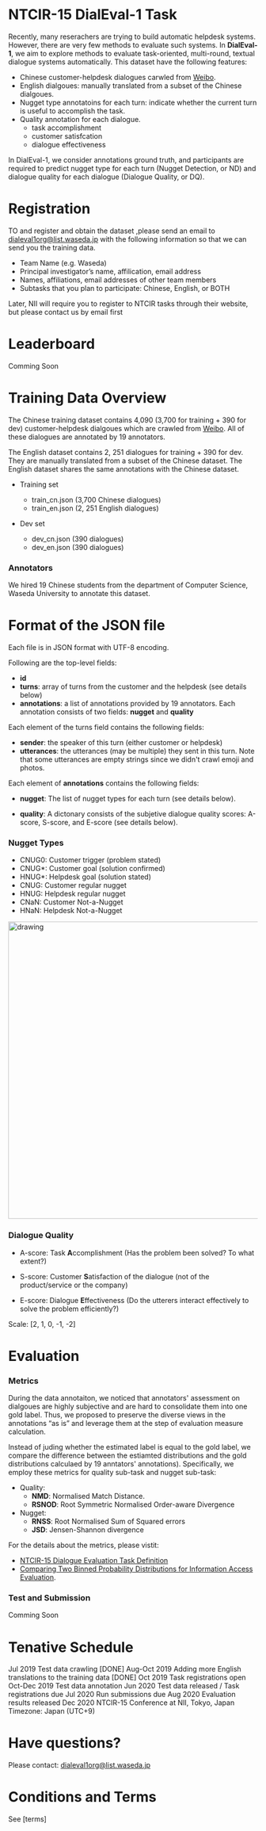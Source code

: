 # NTCIR-15 DialEval-1 Task


Recently, many reserachers are trying to build automatic helpdesk systems. However, there are very few methods to evaluate such systems. In **DialEval-1**, we aim to explore methods to evaluate task-oriented, multi-round, textual dialogue systems automatically. This dataset have the following features:

- Chinese customer-helpdesk dialogues carwled from [Weibo](weibo.com).
- English dialgoues: manually translated from a subset of the Chinese dialgoues.
- Nugget type annotatoins for each turn: indicate whether the current turn is useful to accomplish the task.
- Quality annotation for each dialogue. 
  - task accomplishment
  - customer satisfcation
  - dialogue effectiveness 

In DialEval-1, we consider annotations ground truth, and participants are required to predict nugget type for each turn (Nugget Detection, or ND) and dialogue quality for each dialogue (Dialogue Quality, or DQ).


# Registration 

TO and register and obtain the dataset ,please send an email to dialeval1org@list.waseda.jp  with the following information so that we can send you the training data.
- Team Name (e.g. Waseda)
- Principal investigator’s name, affilication, email address
- Names, affiliations, email addresses of other team members
- Subtasks that you plan to participate: Chinese, English, or BOTH

Later, NII will require you to register to NTCIR tasks through their website, but please contact us by email first



# Leaderboard

Comming Soon



# Training Data Overview

The Chinese training dataset contains 4,090 (3,700 for training + 390 for dev)  customer-helpdesk dialgoues which are crawled from [Weibo](weibo.com). All of these dialogues are annotated by 19 annotators.

The English dataset contains 2, 251 dialogues for training + 390 for dev. They  are manually translated from a subset of the Chinese dataset. The English dataset shares the same annotations with the Chinese dataset.

- Training set
  -  train_cn.json (3,700 Chinese dialogues)
  -  train_en.json (2, 251 English dialogues)

- Dev set
  - dev_cn.json (390 dialogues)
  - dev_en.json (390 dialogues)


### Annotators

We hired 19  Chinese students from the department of Computer Science, Waseda University to annotate this dataset.

# Format of the JSON file

Each file is in JSON format with UTF-8 encoding. 

Following are the top-level fields:

- **id**
- **turns**: array of turns from the customer and the helpdesk (see details below)
- **annotations**: a list of annotations provided by 19 annotators. Each annotation consists of two fields: **nugget** and **quality**

Each element of the turns field contains the following fields:

- **sender**: the speaker of this turn (either customer or helpdesk)
- **utterances**: the utterances (may be multiple) they sent in this turn. Note that some utterances are empty strings since we didn't crawl emoji and photos.

Each element of **annotations** contains the following fields:

- **nugget**: The list of nugget types for each turn (see details below).

- **quality**: A dictonary consists of the subjetive dialogue quality scores: A-score, S-score, and E-score (see details below).


### Nugget Types

- CNUG0: Customer trigger (problem stated)
- CNUG*: Customer goal (solution confirmed)
- HNUG*: Helpdesk goal (solution stated)
- CNUG: Customer regular nugget
- HNUG: Helpdesk regular nugget
- CNaN: Customer Not-a-Nugget
- HNaN: Helpdesk Not-a-Nugget

<img src="img/nugget_example.png" alt="drawing" style="width:600px;"/>



### Dialogue Quality

- A-score: Task **A**ccomplishment (Has the problem been solved? To what extent?) 

- S-score: Customer **S**atisfaction of the dialogue (not of the product/service or the company) 

- E-score: Dialogue **E**ffectiveness (Do the utterers interact effectively to solve the problem efficiently?) 

Scale: [2, 1, 0, -1, -2]




# Evaluation

### Metrics

During the data annotaiton, we noticed that annotators' assessment on dialgoues are highly subjective and are hard to consolidate them into one gold label. Thus, we proposed to preserve the diverse views in the annotations “as is” and leverage them at the step of evaluation measure calculation.

Instead of juding whether the estimated label is equal to the gold label, we compare the difference between the estiamted distributions and the gold distributions calculaed by 19 anntators' annotations). Specifically, we employ these metrics for quality sub-task and nugget sub-task:

- Quality:
  - **NMD**: Normalised Match Distance. 
  - **RSNOD**: Root Symmetric Normalised Order-aware Divergence
- Nugget:
  - **RNSS**: Root Normalised Sum of Squared errors
  - **JSD**: Jensen-Shannon divergence


For the details about the metrics, please vistit:

* [NTCIR-15 Dialogue Evaluation Task Definition ](http://sakailab.com/wp-content/uploads/2019/10/dialeval1taskdef.pdf ) 
* [Comparing Two Binned Probability Distributions for Information Access Evaluation](https://waseda.app.box.com/v/SIGIR2018preprint).


###  Test and Submission

Comming Soon


# Tenative Schedule 

Jul 2019	Test data crawling [DONE]
Aug-Oct 2019	Adding more English translations to the training data [DONE]
Oct 2019	Task registrations open
Oct-Dec 2019	Test data annotation
Jun 2020	Test data released / Task registrations due
Jul 2020	Run submissions due
Aug 2020	Evaluation results released
Dec 2020	NTCIR-15 Conference at NII, Tokyo, Japan
Timezone: Japan (UTC+9)


# Have questions?

Please contact: [dialeval1org@list.waseda.jp](mailto:dialeval1org@list.waseda.jp)        

# Conditions and Terms

See [terms]
